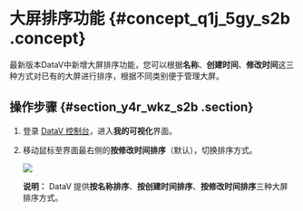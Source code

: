 # 大屏排序功能 {#concept_q1j_5gy_s2b .concept}

最新版本DataV中新增大屏排序功能，您可以根据**名称**、**创建时间**、**修改时间**这三种方式对已有的大屏进行排序，根据不同类别便于管理大屏。

## 操作步骤 {#section_y4r_wkz_s2b .section}

1.  登录 [DataV 控制台](https://datav.aliyun.com/)，进入**我的可视化**界面。
2.  移动鼠标至界面最右侧的**按修改时间排序**（默认），切换排序方式。

    ![](http://static-aliyun-doc.oss-cn-hangzhou.aliyuncs.com/assets/img/17346/15344995659202_zh-CN.png)

    **说明：** DataV 提供**按名称排序**、**按创建时间排序**、**按修改时间排序**三种大屏排序方式。


